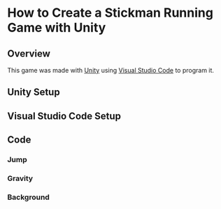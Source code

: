 # How to Create a Stickman Running Game with Unity
## Overview
This game was made with [Unity](https://unity.com) using [Visual Studio Code](https://code.visualstudio.com/) to program it.
## Unity Setup

## Visual Studio Code Setup

## Code

### Jump 

### Gravity

### Background

